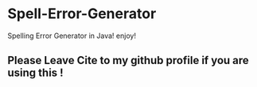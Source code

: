 # Spell-Error-Generator
Spelling Error Generator in Java! enjoy!   

##  Please Leave Cite to my github profile if you are using this ! ##
